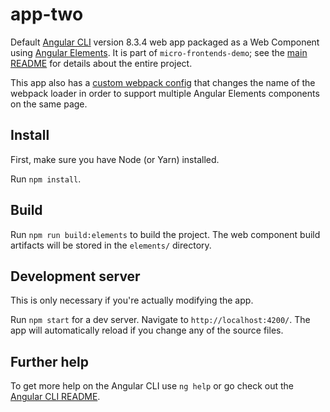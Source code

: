 # app-two

Default [Angular CLI](https://github.com/angular/angular-cli) version 8.3.4 web app packaged as a Web Component using [Angular Elements](https://angular.io/guide/elements). 
It is part of `micro-frontends-demo`; see the [main README](../README.md) for details about the entire project. 

This app also has a [custom webpack config](./elements-webpack.config.js) that changes the name of the webpack loader 
in order to support multiple Angular Elements components on the same page.
  
## Install

First, make sure you have Node (or Yarn) installed.

Run `npm install`.  
  
## Build

Run `npm run build:elements` to build the project. The web component build artifacts will be stored in the `elements/` directory. 

## Development server

This is only necessary if you're actually modifying the app.

Run `npm start` for a dev server. Navigate to `http://localhost:4200/`. The app will automatically reload if you change any of the source files.

## Further help

To get more help on the Angular CLI use `ng help` or go check out the [Angular CLI README](https://github.com/angular/angular-cli/blob/master/README.md).
